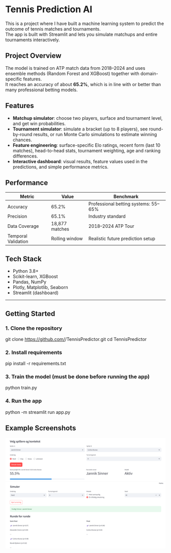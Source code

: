 # Tennis Prediction AI

This is a project where I have built a machine learning system to predict the outcome of tennis matches and tournaments.  
The app is built with Streamlit and lets you simulate matchups and entire tournaments interactively.

## Project Overview

The model is trained on ATP match data from 2018–2024 and uses ensemble methods (Random Forest and XGBoost) together with domain-specific features.  
It reaches an accuracy of about **65.2%**, which is in line with or better than many professional betting models.

## Features

- **Matchup simulator**: choose two players, surface and tournament level, and get win probabilities.  
- **Tournament simulator**: simulate a bracket (up to 8 players), see round-by-round results, or run Monte Carlo simulations to estimate winning chances.  
- **Feature engineering**: surface-specific Elo ratings, recent form (last 10 matches), head-to-head stats, tournament weighting, age and ranking differences.  
- **Interactive dashboard**: visual results, feature values used in the predictions, and simple performance metrics.

## Performance

| Metric              | Value   | Benchmark                                |
|---------------------|---------|------------------------------------------|
| Accuracy            | 65.2%   | Professional betting systems: 55–65%     |
| Precision           | 65.1%   | Industry standard                        |
| Data Coverage       | 18,877 matches | 2018–2024 ATP Tour              |
| Temporal Validation | Rolling window | Realistic future prediction setup |

## Tech Stack

- Python 3.8+  
- Scikit-learn, XGBoost  
- Pandas, NumPy  
- Plotly, Matplotlib, Seaborn  
- Streamlit (dashboard)  

---

## Getting Started

### 1. Clone the repository
git clone https://github.com/<birkthomassen>/TennisPredictor.git
cd TennisPredictor

### 2. Install requirements
pip install -r requirements.txt

### 3. Train the model (must be done before running the app)
python train.py

### 4. Run the app
python -m streamlit run app.py 

## Example Screenshots
![Matchup simulator](docs/screenshots/match.png)
![Tournament simulator](docs/screenshots/tournament.png)

